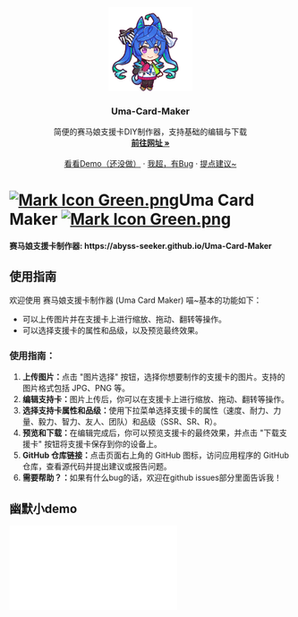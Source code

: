 <!-- PROJECT LOGO -->
<br />
<div align="center">
  <a href= "https://github.com/Abyss-Seeker/Uma-Card-Maker">
    <img src="https://github.com/Abyss-Seeker/Uma-Card-Maker/blob/main/images/random_testing/twinturbochibi.png?raw=true" alt="Logo" width="150" height="150">
  </a>

<h3 align="center">Uma-Card-Maker</h3>

  <p align="center">
    简便的赛马娘支援卡DIY制作器，支持基础的编辑与下载
    <br />
    <a href="https://abyss-seeker.github.io/Uma-Card-Maker/"><strong>前往网址 »</strong></a>
    <br />
    <br />
    <a href="https://github.com/Abyss-Seeker/Uma-Card-Maker">看看Demo（还没做）</a>
    ·
    <a href="https://github.com/Abyss-Seeker/Uma-Card-Maker/issues">我超，有Bug</a>
    ·
    <a href="https://github.com/Abyss-Seeker/Uma-Card-Maker/issues">提点建议~</a>
  </p>
</div>

<h1>
    <div>
        <a href="/umamusume/%E6%96%87%E4%BB%B6:Mark_Icon_Green.png" class="image"><img alt="Mark Icon Green.png" src="https://patchwiki.biligame.com/images/umamusume/thumb/0/05/r44f8abaolv827mf4yqk4hkdzy9xju7.png/16px-Mark_Icon_Green.png" decoding="async" width="24" height="27" srcset="https://patchwiki.biligame.com/images/umamusume/thumb/0/05/r44f8abaolv827mf4yqk4hkdzy9xju7.png/24px-Mark_Icon_Green.png 1.5x, https://patchwiki.biligame.com/images/umamusume/0/05/r44f8abaolv827mf4yqk4hkdzy9xju7.png 2x" data-file-width="32" data-file-height="36"></a>Uma Card Maker
        <a href="/umamusume/%E6%96%87%E4%BB%B6:Mark_Icon_Green.png" class="image"><img alt="Mark Icon Green.png" src="https://patchwiki.biligame.com/images/umamusume/thumb/0/05/r44f8abaolv827mf4yqk4hkdzy9xju7.png/16px-Mark_Icon_Green.png" decoding="async" width="24" height="27" srcset="https://patchwiki.biligame.com/images/umamusume/thumb/0/05/r44f8abaolv827mf4yqk4hkdzy9xju7.png/24px-Mark_Icon_Green.png 1.5x, https://patchwiki.biligame.com/images/umamusume/0/05/r44f8abaolv827mf4yqk4hkdzy9xju7.png 2x" data-file-width="32" data-file-height="36"></a>
    </div>
</h1>

<h4>赛马娘支援卡制作器: https://abyss-seeker.github.io/Uma-Card-Maker </h4>
<h2>使用指南</h2>
            <p>
                欢迎使用 赛马娘支援卡制作器 (Uma Card Maker) 喵~基本的功能如下：
                <ul>
                    <li>可以上传图片并在支援卡上进行缩放、拖动、翻转等操作。</li>
                    <li>可以选择支援卡的属性和品级，以及预览最终效果。</li>
                </ul>
            </p>
            <h3>使用指南：</h3>
            <ol>
                <li><strong>上传图片：</strong>点击 "图片选择" 按钮，选择你想要制作的支援卡的图片。支持的图片格式包括 JPG、PNG 等。</li>
                <li><strong>编辑支持卡：</strong>图片上传后，你可以在支援卡上进行缩放、拖动、翻转等操作。</li>
                <li><strong>选择支持卡属性和品级：</strong>使用下拉菜单选择支援卡的属性（速度、耐力、力量、毅力、智力、友人、团队）和品级（SSR、SR、R）。</li>
                <li><strong>预览和下载：</strong>在编辑完成后，你可以预览支援卡的最终效果，并点击 "下载支援卡" 按钮将支援卡保存到你的设备上。</li>
                <li><strong>GitHub 仓库链接：</strong>点击页面右上角的 GitHub 图标，访问应用程序的 GitHub 仓库，查看源代码并提出建议或报告问题。</li>
                <li><strong>需要帮助？：</strong>如果有什么bug的话，欢迎在github issues部分里面告诉我！</li>
            </ol>
<h2>幽默小demo</h2>
<iframe src="//player.bilibili.com/player.html?aid=1104167673&bvid=BV14w4m1X7E5&cid=1533942150&p=1" scrolling="no" border="0" frameborder="no" framespacing="0" allowfullscreen="true"> </iframe>
